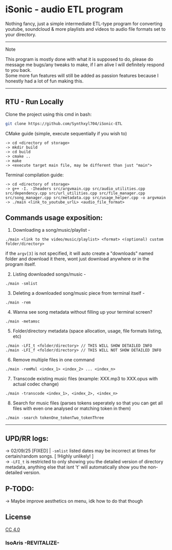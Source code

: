 # iSonic - audio ETL program
Nothing fancy, just a simple intermediate ETL-type program for converting youtube, soundcloud & more playlists and videos to audio file formats set to your directory. <br>
<hr>

> [!NOTE]
> This program is mostly done with what it is supposed to do, please do message me bugs/any tweaks to make, if I am alive I will definitely respond to you back. <br>
> Some more fun features will still be added as passion features because I honestly had a lot of fun making this. <br>

<hr>

## RTU - Run Locally

Clone the project using this cmd in bash:
```bash
git clone https://github.com/Synthxyl704/iSonic-ETL
```

CMake guide (simple, execute sequentially if you wish to)
```
-> cd <directory of storage>
-> mkdir build
-> cd build
-> cmake ..
-> make
-> <execute target main file, may be different than just "main">
```

Terminal compilation guide:
```
-> cd <directory of storage>
-> g++ -I. -Iheaders src/argvmain.cpp src/audio_utilities.cpp src/dependency.cpp src/url_utilities.cpp src/file_manager.cpp src/song_manager.cpp src/metadata.cpp src/usage_helper.cpp -o argvmain
-> ./main <link_to_youtube_urlL> <audio_file_format>
```

## Commands usage exposition:
1. Downloading a song/music/playlist -
```
./main <link to the video/music/playlist> <format> <(optional) custom folder/directory>
```
if the `argv[3]` is not specified, it will auto create a "downloads" named folder and download it there, wont just download anywhere or in the program itself.

2. Listing downloaded songs/music -
```
./main -smlist
```

3. Deleting a downloaded song/music piece from terminal itself -
```
./main -rem
```

4. Wanna see song metadata without filling up your terminal screen?
```
./main -metamsc
```

5. Folder/directory metadata (space allocation, usage, file formats listing, etc)
```
./main -LFI_t <folder/directory> // THIS WILL SHOW DETAILED INFO
./main -LFI_f <folder/directory> // THIS WILL NOT SHOW DETAILED INFO
```

6. Remove multiple files in one command
```
./main -remMul <index_1> <index_2> ... <index_n>
```

7. Transcode existing music files (example: XXX.mp3 to XXX.opus with actual codec change)
```
./main -transcode <index_1>, <index_2>, <index_n>
```

8. Search for music files (parses tokens seperately so that you can get all files with even one analysed or matching token in them)
```
./main -search tokenOne_tokenTwo_tokenThree
```

<hr>

## UPD/RR logs:

-> 02/09/25 [FIXED] | `-smlist` listed dates may be incorrect at times for certain/random songs. [ !Highly unlikely! ] <br>
-> `-LFI_t` is restricted to only showing you the detailed version of directory metadata, anything else that isnt 't' will automatically show you the non-detailed version.

## P-TODO: <br> 
-> Maybe improve aesthetics on menu, idk how to do that though

## License

[CC 4.0]([https://creativecommons.org/licenses/by/4.0/deed.en)

<h3>IsoAris -REVITALIZE-</h3>
